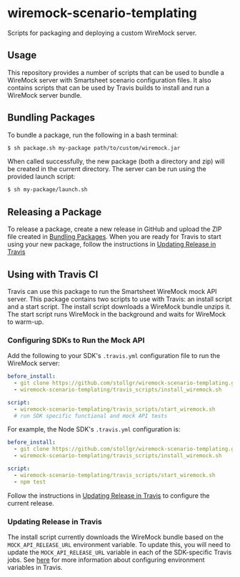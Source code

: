 # wiremock-scenario-templating
Scripts for packaging and deploying a custom WireMock server.

## Usage
This repository provides a number of scripts that can be used to bundle a WireMock server with Smartsheet scenario configuration files. It also contains scripts that can be used by Travis builds to install and run a WireMock server bundle.

## Bundling Packages
To bundle a package, run the following in a bash terminal:

```bash
$ sh package.sh my-package path/to/custom/wiremock.jar
```

When called successfully, the new package (both a directory and zip) will be created in the current directory. The server can be run using the provided launch script:

```bash
$ sh my-package/launch.sh
```

## Releasing a Package
To release a package, create a new release in GitHub and upload the ZIP file created in [Bundling Packages](#bundling-packages). When you are ready for Travis to start using your new package, follow the instructions in [Updating Release in Travis](#updating-release-in-travis)

## Using with Travis CI
Travis can use this package to run the Smartsheet WireMock mock API server. This package contains two scripts to use with Travis: an install script and a start script. The install script downloads a WireMock bundle unzips it. The start script runs WireMock in the background and waits for WireMock to warm-up.

### Configuring SDKs to Run the Mock API
Add the following to your SDK's `.travis.yml` configuration file to run the WireMock server:

```yaml
before_install:
  - git clone https://github.com/stollgr/wiremock-scenario-templating.git
  - wiremock-scenario-templating/travis_scripts/install_wiremock.sh

script:
  - wiremock-scenario-templating/travis_scripts/start_wiremock.sh
  # run SDK specific functional and mock API tests
```

For example, the Node SDK's `.travis.yml` configuration is:

```yaml
before_install:
  - git clone https://github.com/stollgr/wiremock-scenario-templating.git
  - wiremock-scenario-templating/travis_scripts/install_wiremock.sh

script:
  - wiremock-scenario-templating/travis_scripts/start_wiremock.sh
  - npm test
```

Follow the instructions in [Updating Release in Travis](#updating-release-in-travis) to configure the current release.

### Updating Release in Travis
The install script currently downloads the WireMock bundle based on the `MOCK_API_RELEASE_URL` environment variable. To update this, you will need to update the `MOCK_API_RELEASE_URL` variable in each of the SDK-specific Travis jobs. See [here](https://docs.travis-ci.com/user/environment-variables/#Defining-Variables-in-Repository-Settings) for more information about configuring environment variables in Travis.
